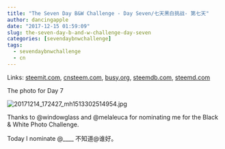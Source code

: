 ```yaml
---
title: "The Seven Day B&W Challenge - Day Seven/七天黑白挑战- 第七天"
author: dancingapple
date: "2017-12-15 01:59:09"
slug: the-seven-day-b-and-w-challenge-day-seven
categories: [sevendaybnwchallenge]
tags: 
  - sevendaybnwchallenge
  - cn
---
```


Links: [steemit.com](https://steemit.com/sevendaybnwchallenge/@dancingapple/the-seven-day-b-and-w-challenge-day-seven), [cnsteem.com](https://cnsteem.com/sevendaybnwchallenge/@dancingapple/the-seven-day-b-and-w-challenge-day-seven), [busy.org](https://busy.org/sevendaybnwchallenge/@dancingapple/the-seven-day-b-and-w-challenge-day-seven), [steemdb.com](https://steemdb.com/sevendaybnwchallenge/@dancingapple/the-seven-day-b-and-w-challenge-day-seven), [steemd.com](https://steemd.com/sevendaybnwchallenge/@dancingapple/the-seven-day-b-and-w-challenge-day-seven)

The photo for Day 7

![20171214_172427_mh1513302514954.jpg](https://steemitimages.com/DQmZHFWCPYniDUDHDj3LLVk5rLZbXEtPjZux3id64GLGXQ8/20171214_172427_mh1513302514954.jpg)

Thanks to @windowglass and @melaleuca for nominating me for the Black & White Photo Challenge.

Today I nominate @____
不知道@谁好。
